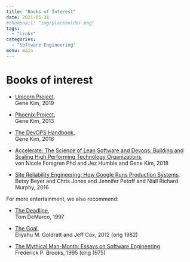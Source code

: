 ```yaml
---
title: "Books of Interest"
date: 2021-05-31
#thumbnail: "img/placeholder.png"
tags:
  - "links"
categories:
  - "Software Engineering"
menu: main
---
```


# Books of interest

* [Unicorn Project](https://www.amazon.com/Unicorn-Project-Developers-Disruption-Thriving-ebook/dp/B07QT9QR41),<br> Gene Kim, 2019

* [Phoenix Project](https://www.amazon.de/Phoenix-Project-DevOps-Helping-Business/dp/1942788290/ref=pd_bxgy_14_2/260-8936374-2365738),<br> Gene Kim, 2013

* [The DevOPS Handbook](https://www.amazon.de/DevOPS-Handbook-World-Class-Reliability-Organizations/dp/1942788002/ref=pd_bxgy_14_img_2/260-8936374-2365738),<br> Gene Kim, 2016

* [Accelerate: The Science of Lean Software and Devops: Building and Scaling High Performing Technology Organizations](https://www.amazon.de/Accelerate-Software-Performing-Technology-Organizations/dp/1942788339/ref=pd_bxgy_14_img_3/260-8936374-2365738),<br> von Nicole Forsgren Phd and Jez Humble and Gene Kim, 2018

* [Site Reliability Engineering: How Google Runs Production Systems](https://www.amazon.de/Site-Reliability-Engineering-Production-Systems/dp/149192912X/ref=sr_1_1),<br> Betsy Beyer and Chris Jones and Jennifer Petoff and Niall Richard Murphy, 2016

For more entertainment, we also recommend:

* [The Deadline](https://www.amazon.de/Deadline-Novel-About-Project-Management/dp/0932633390/ref=sr_1_1),<br> Tom DeMarco, 1997

* [The Goal](https://www.amazon.de/Goal-Process-Ongoing-Improvement/dp/0884271951/ref=sr_1_1),<br> Eliyahu M. Goldratt and Jeff Cox, 2012 (orig 1982)

* [The Mythical Man-Month: Essays on Software Engineering](https://www.amazon.de/Mythical-Man-Month-Essays-Software-Engineering/dp/0201835959/ref=sr_1_1)<br> Frederick P. Brooks,  1995 (orig 1975)


